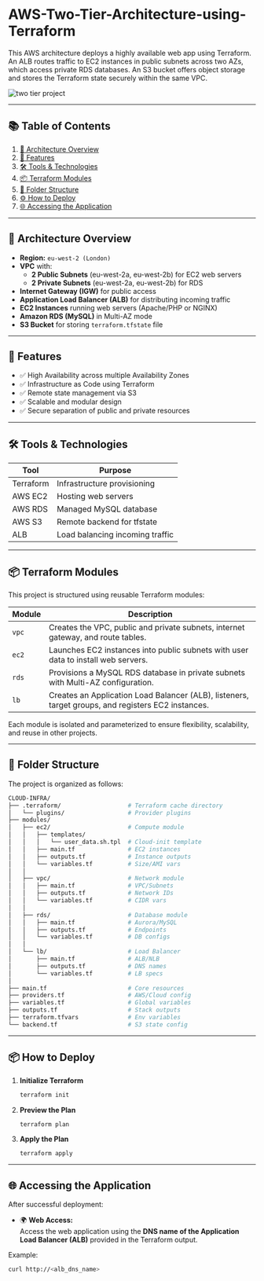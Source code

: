 # AWS-Two-Tier-Architecture-using-Terraform
This AWS architecture deploys a highly available web app using Terraform. An ALB routes traffic to EC2 instances in public subnets across two AZs, which access private RDS databases. An S3 bucket offers object storage and stores the Terraform state securely within the same VPC.

![two tier project](https://github.com/user-attachments/assets/01a035f7-d3f8-4780-870c-50b21085fb9a)

---
## 📚 Table of Contents

1. [📌 Architecture Overview](#-architecture-overview)
2. [🚀 Features](#-features)
3. [🛠️ Tools & Technologies](#️-tools--technologies)
4. [📦 Terraform Modules](#-terraform-modules)
5. [📂 Folder Structure](#-folder-structure)
6. [⚙️ How to Deploy](#️-how-to-deploy)
7. [🌐 Accessing the Application](#-accessing-the-application)


---
## 📌 Architecture Overview

- **Region:** `eu-west-2 (London)`
- **VPC** with:
  - **2 Public Subnets** (eu-west-2a, eu-west-2b) for EC2 web servers
  - **2 Private Subnets** (eu-west-2a, eu-west-2b) for RDS
- **Internet Gateway (IGW)** for public access
- **Application Load Balancer (ALB)** for distributing incoming traffic
- **EC2 Instances** running web servers (Apache/PHP or NGINX)
- **Amazon RDS (MySQL)** in Multi-AZ mode
- **S3 Bucket** for storing `terraform.tfstate` file

---

## 🚀 Features

- ✅ High Availability across multiple Availability Zones
- ✅ Infrastructure as Code using Terraform
- ✅ Remote state management via S3
- ✅ Scalable and modular design
- ✅ Secure separation of public and private resources

---

## 🛠️ Tools & Technologies

| Tool        | Purpose                        |
|-------------|--------------------------------|
| Terraform   | Infrastructure provisioning    |
| AWS EC2     | Hosting web servers            |
| AWS RDS     | Managed MySQL database         |
| AWS S3      | Remote backend for tfstate     |
| ALB         | Load balancing incoming traffic|

---

## 📦 Terraform Modules

This project is structured using reusable Terraform modules:

| Module  | Description |
|---------|-------------|
| `vpc`   | Creates the VPC, public and private subnets, internet gateway, and route tables. |
| `ec2`   | Launches EC2 instances into public subnets with user data to install web servers. |
| `rds`   | Provisions a MySQL RDS database in private subnets with Multi-AZ configuration. |
| `lb`    | Creates an Application Load Balancer (ALB), listeners, target groups, and registers EC2 instances. |

Each module is isolated and parameterized to ensure flexibility, scalability, and reuse in other projects.

---

## 📂 Folder Structure
The project is organized as follows:
``` bash
CLOUD-INFRA/
├── .terraform/                   # Terraform cache directory
│   └── plugins/                  # Provider plugins
├── modules/
│   ├── ec2/                      # Compute module
│   │   ├── templates/
│   │   │   └── user_data.sh.tpl  # Cloud-init template
│   │   ├── main.tf               # EC2 instances
│   │   ├── outputs.tf            # Instance outputs
│   │   └── variables.tf          # Size/AMI vars
│   │
│   ├── vpc/                      # Network module
│   │   ├── main.tf               # VPC/Subnets
│   │   ├── outputs.tf            # Network IDs
│   │   └── variables.tf          # CIDR vars
│   │
│   ├── rds/                      # Database module
│   │   ├── main.tf               # Aurora/MySQL
│   │   ├── outputs.tf            # Endpoints
│   │   └── variables.tf          # DB configs
│   │
│   └── lb/                       # Load Balancer
│       ├── main.tf               # ALB/NLB
│       ├── outputs.tf            # DNS names
│       └── variables.tf          # LB specs
│
├── main.tf                       # Core resources
├── providers.tf                  # AWS/Cloud config
├── variables.tf                  # Global variables
├── outputs.tf                    # Stack outputs
├── terraform.tfvars              # Env variables
└── backend.tf                    # S3 state config 
```

---

## 📦 How to Deploy

1. **Initialize Terraform**
   ```bash
   terraform init
   ```
2. **Preview the Plan**
   ```bash
   terraform plan
   ```
3. **Apply the Plan**
    ```bash
   terraform apply
   ```
---
## 🌐 Accessing the Application

After successful deployment:

- 🌍 **Web Access:**  
  Access the web application using the **DNS name of the Application Load Balancer (ALB)** provided in the Terraform output.


Example:
```bash
curl http://<alb_dns_name>
```
